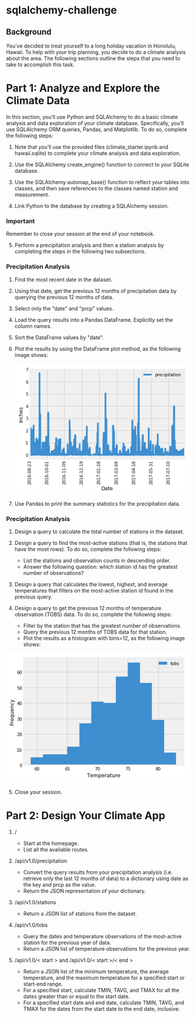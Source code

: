 # sqlalchemy-challenge

## **Background**
You've decided to treat yourself to a long holiday vacation in Honolulu, Hawaii. To help with your trip planning, you decide to do a climate analysis about the area. The following sections outline the steps that you need to take to accomplish this task.

# **Part 1: Analyze and Explore the Climate Data**
In this section, you’ll use Python and SQLAlchemy to do a basic climate analysis and data exploration of your climate database. Specifically, you’ll use SQLAlchemy ORM queries, Pandas, and Matplotlib. To do so, complete the following steps:

1. Note that you’ll use the provided files (climate_starter.ipynb and hawaii.sqlite) to complete your climate analysis and data exploration.

2. Use the SQLAlchemy create_engine() function to connect to your SQLite database.

3. Use the SQLAlchemy automap_base() function to reflect your tables into classes, and then save references to the classes named station and measurement.

4. Link Python to the database by creating a SQLAlchemy session.

### **Important**
Remember to close your session at the end of your notebook.

5. Perform a precipitation analysis and then a station analysis by completing the steps in the following two subsections.


### **Precipitation Analysis**

1. Find the most recent date in the dataset.

2. Using that date, get the previous 12 months of precipitation data by querying the previous 12 months of data.

3. Select only the "date" and "prcp" values.

4. Load the query results into a Pandas DataFrame. Explicitly set the column names.

5. Sort the DataFrame values by "date".

6. Plot the results by using the DataFrame plot method, as the following image shows:

   ![Plot Dataframe](SurfsUp/Resources/images/precipitation_image.jpeg)

7. Use Pandas to print the summary statistics for the precipitation data.


### **Precipitation Analysis**

1. Design a query to calculate the total number of stations in the dataset.

2. Design a query to find the most-active stations (that is, the stations that have the most rows). To do so, complete the following steps:

   * List the stations and observation counts in descending order.
   * Answer the following question: which station id has the greatest number of observations?
     
3. Design a query that calculates the lowest, highest, and average temperatures that filters on the most-active station id found in the previous query.
4. Design a query to get the previous 12 months of temperature observation (TOBS) data. To do so, complete the following steps:
   * Filter by the station that has the greatest number of observations.
   * Query the previous 12 months of TOBS data for that station.
   * Plot the results as a histogram with bins=12, as the following image shows:

  ![Histogram](SurfsUp/Resources/images/station-histogram.jpg)

5. Close your session.

# **Part 2: Design Your Climate App**
   
1. /

   * Start at the homepage.
   * List all the available routes.
  
2. /api/v1.0/precipitation

   * Convert the query results from your precipitation analysis (i.e. retrieve only the last 12 months of data) to a dictionary using date as the key and prcp as the value.
   * Return the JSON representation of your dictionary.
  
3. /api/v1.0/stations

   * Return a JSON list of stations from the dataset.
  
4. /api/v1.0/tobs

   * Query the dates and temperature observations of the most-active station for the previous year of data.
   * Return a JSON list of temperature observations for the previous year.
  
5. /api/v1.0/< start > and /api/v1.0/< start >/< end >

   * Return a JSON list of the minimum temperature, the average temperature, and the maximum temperature for a specified start or start-end range.
   * For a specified start, calculate TMIN, TAVG, and TMAX for all the dates greater than or equal to the start date.
   * For a specified start date and end date, calculate TMIN, TAVG, and TMAX for the dates from the start date to the end date, inclusive.


























